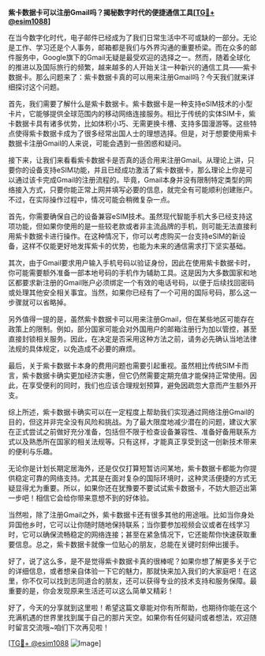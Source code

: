 **紫卡数据卡可以注册Gmail吗？揭秘数字时代的便捷通信工具[[TG💪+ @esim1088](https://t.me/s/esim1088)]**

在当今数字化时代，电子邮件已经成为了我们日常生活中不可或缺的一部分。无论是工作、学习还是个人事务，邮箱都是我们与外界沟通的重要桥梁。而在众多的邮件服务中，Google旗下的Gmail无疑是最受欢迎的选择之一。然而，随着全球化的推进以及国际旅行的频繁，越来越多的人开始关注一种新兴的通信工具——紫卡数据卡。那么问题来了：紫卡数据卡真的可以用来注册Gmail吗？今天我们就来详细探讨这个问题。

首先，我们需要了解什么是紫卡数据卡。紫卡数据卡是一种支持eSIM技术的小型卡片，它能够提供全球范围内的移动网络连接服务。相比于传统的实体SIM卡，紫卡数据卡具有诸多优势，比如体积小巧、无需更换卡槽、支持多国漫游等。这些特点使得紫卡数据卡成为了很多经常出国人士的理想选择。但是，对于想要使用紫卡数据卡注册Gmail的人来说，可能会遇到一些困惑和疑问。

接下来，让我们来看看紫卡数据卡是否真的适合用来注册Gmail。从理论上讲，只要你的设备支持eSIM功能，并且已经成功激活了紫卡数据卡，那么理论上你是可以通过该卡完成Gmail的注册流程的。毕竟，Gmail本身并没有限制特定类型的网络接入方式，只要你能正常上网并填写必要的信息，就完全有可能顺利创建账户。不过，在实际操作过程中，情况可能会稍微复杂一点。

首先，你需要确保自己的设备兼容eSIM技术。虽然现代智能手机大多已经支持这项功能，但如果你使用的是一些较老款或者非主流品牌的手机，则可能无法直接利用紫卡数据卡进行操作。在这种情况下，你可以考虑购买一台支持eSIM的新设备，这样不仅能更好地发挥紫卡的优势，也能为未来的通信需求打下坚实基础。

其次，由于Gmail要求用户输入手机号码以验证身份，因此在使用紫卡数据卡时，你可能需要额外准备一部本地号码的手机作为辅助工具。这是因为大多数国家和地区都要求新注册的Gmail账户必须绑定一个有效的电话号码，以便于后续找回密码或处理其他安全相关事宜。当然，如果你已经有了一个可用的国际号码，那么这一步骤就可以省略掉。

另外值得一提的是，虽然紫卡数据卡可以用来注册Gmail，但在某些地区可能存在政策上的限制。例如，部分国家可能会对外国用户的邮箱注册行为加以管控，甚至直接封锁相关服务。因此，在决定是否采用这种方法之前，请务必先确认当地法律法规的具体规定，以免造成不必要的麻烦。

最后，关于紫卡数据卡本身的费用问题也需要引起重视。虽然相比传统SIM卡而言，紫卡数据卡确实更加经济实惠，但它仍然需要定期充值才能保持正常使用。因此，在享受便利的同时，我们也应该合理规划预算，避免因疏忽大意而产生额外开支。

综上所述，紫卡数据卡确实可以在一定程度上帮助我们实现通过网络注册Gmail的目的，但这并非完全没有风险和挑战。为了最大限度地减少潜在的问题，建议大家在正式尝试之前做好充分准备，包括但不限于检查设备兼容性、准备好备用联系方式以及熟悉所在国家的相关法规等。只有这样，才能真正享受到这一创新技术带来的便利与乐趣。

无论你是计划长期定居海外，还是仅仅打算短暂访问某地，紫卡数据卡都能为你提供稳定可靠的网络支持。尤其是在面对复杂的国际环境时，这种灵活便捷的方式无疑显得尤为重要。所以，如果你还在犹豫要不要试试紫卡数据卡，不妨大胆迈出第一步吧！相信它会给你带来意想不到的好体验。

当然啦，除了注册Gmail之外，紫卡数据卡还有很多其他的用途哦。比如当你身处异国他乡时，它可以让你随时随地保持联系；当你要参加视频会议或者在线学习时，它可以确保流畅稳定的网络连接；甚至在紧急情况下，它还能帮你快速获取重要信息。总之，紫卡数据卡就像一位贴心的朋友，总能在关键时刻伸出援手。

好了，说了这么多，是不是觉得紫卡数据卡真的很棒呢？如果你想了解更多关于它的详细信息，或者想亲自体验一下它的魅力，那就快来加入我们的大家庭吧！在这里，你不仅可以找到志同道合的朋友，还可以获得专业的技术支持和服务保障。最重要的是，你会发现原来生活还可以这么简单又精彩！

好了，今天的分享就到这里啦！希望这篇文章能对你有所帮助，也期待你能在这个充满机遇的世界里找到属于自己的那片天空。如果你有任何疑问或者想法，欢迎随时留言交流哦~咱们下次再见啦！

[[TG💪+ @esim1088](https://t.me/s/esim1088) ![Image](https://i.postimg.cc/4NQfJmqS/Snipaste-2025-05-13-00-14-12.png)]